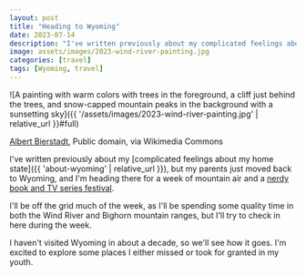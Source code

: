 ```yaml
---
layout: post
title: "Heading to Wyoming"
date: 2023-07-14
description: "I've written previously about my complicated feelings about my home state of Wyoming, but I'm heading back for some mountain air and time with family."
image: assets/images/2023-wind-river-painting.jpg
categories: [travel]
tags: [Wyoming, travel]
---
```


![A painting with warm colors with trees in the foreground, a cliff just behind the trees, and snow-capped mountain peaks in the background with a sunsetting sky]({{ '/assets/images/2023-wind-river-painting.jpg' | relative_url }}#full)
<figcaption><a href="https://commons.wikimedia.org/wiki/File:Albert_Bierstadt_-_Wind_River_Country_-_Google_Art_Project.jpg">Albert Bierstadt</a>, Public domain, via Wikimedia Commons</figcaption>

I've written previously about my [complicated feelings about my home state]({{ 'about-wyoming' | relative_url }}), but my parents just moved back to Wyoming, and I'm heading there for a week of mountain air and a [nerdy book and TV series festival](https://www.longmiredays.com/).

I'll be off the grid much of the week, as I'll be spending some quality time in both the Wind River and Bighorn mountain ranges, but I'll try to check in here during the week.

I haven't visited Wyoming in about a decade, so we'll see how it goes. I'm excited to explore some places I either missed or took for granted in my youth.